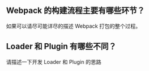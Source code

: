 ## Webpack 的构建流程主要有哪些环节？

如果可以请尽可能详尽的描述 Webpack 打包的整个过程。



## Loader 和 Plugin 有哪些不同？

请描述一下开发 Loader 和 Plugin 的思路